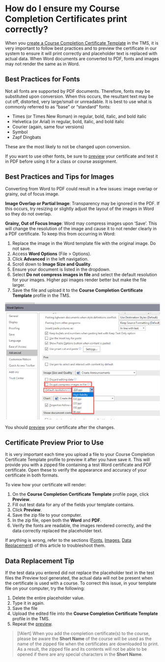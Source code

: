 # How do I ensure my Course Completion Certificates print correctly?

When you [create a Course Completion Certificate Template](./how-do-i-create-completion-certificates.md) in the TMS, it is very important to follow best practices and to preview the certificate in our system to ensure it will print correctly and placeholder text is replaced with actual data. When Word documents are converted to PDF, fonts and images may not render the same as in Word.

## Best Practices for Fonts

Not all fonts are supported by PDF documents. Therefore, fonts may be substituted upon conversion. When this occurs, the resultant text may be cut off, distorted, very large/small or unreadable. It is best to use what is commonly referred to as “base” or “standard” fonts:

- Times (or Times New Roman) in regular, bold, italic, and bold italic
- Helvetica (or Arial) in regular, bold, italic, and bold italic
- Courier (again, same four versions)
- Symbol
- Zapf Dingbats

These are the most likely to not be changed upon conversion.

If you want to use other fonts, be sure to [preview](#certificate-preview-prior-to-use) your certificate and test it in PDF before using it for a class or course assignment.

## Best Practices and Tips for Images

Converting from Word to PDF could result in a few issues: image overlap or grainy, out of focus image.

**Image Overlap or Partial Image**: Transparency may be ignored in the PDF. If this occurs, try resizing or slightly adjust the layout of the images in Word so they do not overlap.

**Grainy, Out of Focus Image**: Word may compress images upon ‘Save’. This will change the resolution of the image and cause it to not render clearly in a PDF certificate. To keep this from occurring in Word:
1. Replace the image in the Word template file with the original image. Do not save.
1. Access **Word Options** (File > Options).
1. Click **Advanced** in the left navigation.
1. Scroll down to **Image Size and Quality**.
1. Ensure your document is listed in the dropdown.
1. Select **Do not compress images in file** and select the default resolution for your images. Higher ppi images render better but make the file larger.
1. Save the file and upload it to the **Course Completion Certificate Template** profile in the TMS.

![](/tms/images/word-options.png)

You should [preview](#certificate-preview-prior-to-use) your certificate after the changes.

## Certificate Preview Prior to Use

It is very important each time you upload a file to your Course Completion Certificate Template profile to preview it after you have save it. This will provide you with a zipped file containing a test Word certificate and PDF certificate. Open these to verify the appearance and accuracy of your certificate in both formats.

To view how your certificate will render:
1. On the **Course Completion Certificate Template** profile page, click **Preview**.
1. Fill out test data for any of the fields your template contains.
1. Click **Preview**.
1. Save the zip file to your computer.
1. In the zip file, open both the **Word** and **PDF**.
1. Verify the fonts are readable, the images rendered correctly, and the data correctly replaced the placeholder text.

If anything is wrong, refer to the sections ([Fonts](#best-practices-for-fonts), [Images](#best-practices-and-tips-for-images), [Data Replacement](#data-replacement-tip)) of this article to troubleshoot them.

## Data Replacement Tip

If the test data you entered did not replace the placeholder text in the test files the Preview tool generated, the actual data will not be present when the certificate is used with a course. To correct this issue, in your template file on your computer, try the following:
1. Delete the entire placeholder value.
1. Type it in again.
1. Save the file
1. Upload the edited file into the **Course Completion Certificate Template** profile in the TMS.
1. Repeat the [preview](#certificate-preview-prior-to-use).

> [!Alert] When you add the completion certificate(s) to the course, please be aware the **Short Name** of the course will be used as the name of the zipped file when the certificates are downloaded to print. As a result, the zipped file and its contents will not be able to be opened if there are any special characters in the **Short Name**.  